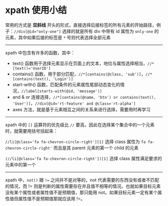# xpath 使用小结

常用的方式是 **双斜线** 开头的形式，直接选择后接标签的所有元素的开始路径，例子：`//div[@id="only-one"]` 选择的就是所有 div 中带有 id 属性为 `only-one` 的元素，其中如果后接的标签是 `*` 号则代表选择全部元素

---

xpath 中包含有许多的函数，其中：

- text() 函数用于选择元素显示在页面上的文本，地位与属性选择相当，`//*[text()='UserID']`
- contains() 函数，用于部分匹配，`//*[contains(@class, 'sub')]`，`//*[contains(text(), 'Login')]`
- start-with() 函数，匹配条件的元素属性尾部动态变化的情况，`//label[starts-with(@id, 'message')]`
- and & or 连接选择，`//*[contains(@name, 'btn') or contains(text(), 'User')]`，`//div[@id='rt-feature' and @class='rt-alpha']`
- axes 方法，就是基于元素相互之间的关系来进行选择，需要用时再学习

---

xpath 中的 `[]` 运算符的优先级比 `//` 要高，因此在选择某个集合中的一个元素时，就需要用括号括起来：

`//li[@class='fa fa-chevron-circle-right'][1]` 选择 class 属性为 `fa fa-chevron-circle-right'` 而且是其 parent 元素的第一个 child 的元素

`(//li[@class='fa fa-chevron-circle-right'])[1]` 选择 class 属性满足要求的元素中的第一个

---

xpath 中，`not()` 跟 `!=` 之间并不是对等的，not 代表需要的东西没有或者不匹配的情况，而 != 则是判断的属性需要存在并且值不相等的情况。也就如果目标元素没有某个属性或者属性值不是预期值，那只能用 not。如果目标元素一定有某个属性值但属性值不是预期值那就应该用 !=。


